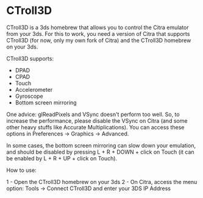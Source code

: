 # CTroll3D

CTroll3D is a 3ds homebrew that allows you to control the Citra emulator from your 3ds.
For this to work, you need a version of Citra that supports CTroll3D (for now, only my own fork of Citra) and the CTroll3D homebrew on your 3ds.

CTroll3D supports:

- DPAD
- CPAD
- Touch
- Accelerometer
- Gyroscope
- Bottom screen mirroring

One advice: glReadPixels and VSync doesn't perform too well. So, to increase  the performance, please disable the VSync on Citra (and some other heavy stuffs like Accurate Multiplications). You can access these options in Preferences -> Graphics -> Advanced.

In some cases, the bottom screen mirroring can slow down your emulation, and should be disabled by pressing L + R + DOWN + click on Touch (it can be enabled by L + R + UP + click on Touch).

How to use:

1 - Open the CTroll3D homebrew on your 3ds
2 - On Citra, access the menu option: Tools -> Connect CTroll3D and enter your 3DS IP Address 
